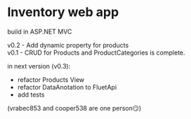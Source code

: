 # Inventory web app
build in ASP.NET MVC

v0.2 - Add dynamic property for products  
v0.1 - CRUD for Products and ProductCategories is complete.

in next version (v0.3):
- refactor Products View
- refactor DataAnotation to FluetApi
- add tests

(vrabec853 and cooper538 are one person😏)
